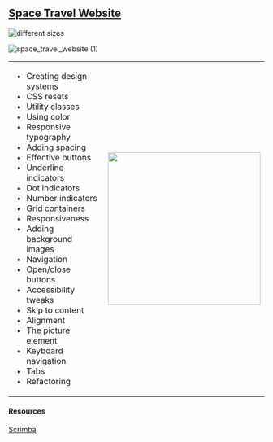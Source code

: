## [Space Travel Website](https://frontendella-space-travel-website.netlify.app)

![different sizes](https://user-images.githubusercontent.com/82247833/230748446-12d63c58-dba7-43d5-8c68-a8c0e6e55995.png)

![space_travel_website (1)](https://user-images.githubusercontent.com/82247833/230747943-283c331d-eb47-4844-b8a3-a27157ef518a.gif)

<table align="center">
  <tr>
    <td>
      <ul>
        <li>Creating design systems</li>
        <li>CSS resets</li>
        <li>Utility classes</li>
        <li>Using color</li>
        <li>Responsive typography</li>
        <li>Adding spacing</li>
        <li>Effective buttons</li>
        <li>Underline indicators</li>
        <li>Dot indicators</li>
        <li>Number indicators</li>
        <li>Grid containers</li>
        <li>Responsiveness</li>
         <li>Adding background images</li>
        <li>Navigation</li>
        <li>Open/close buttons</li>
        <li>Accessibility tweaks</li>
         <li>Skip to content</li>
        <li>Alignment</li>
        <li>The picture element</li>
        <li>Keyboard navigation</li>
        <li>Tabs</li>
        <li>Refactoring</li>
      </ul>
    </td>
    <td>
      <img src="https://user-images.githubusercontent.com/82247833/230747955-5039464c-2c9e-4867-828f-743bafe17eaf.gif" align="right" width="300">
    </td>
  </tr>
</table>




#### Resources
[Scrimba](https://scrimba.com/learn/spacetravel)
